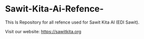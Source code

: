 # Sawit-Kita-Ai-Refence-
This Is Repository for all refence used for Sawit Kita AI (EDI Sawit).

Visit our website:
https://sawitkita.org
